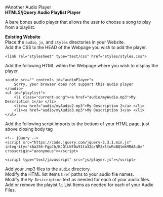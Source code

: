 #Another Audio Player  
**HTML5/jQuery Audio Playlist Player**

A bare bones audio player that allows the user to choose a song to play from a playlist.  

**Existing Website**  
Place the `audio`, `js`, and `styles` directories in your Website.  
Add the CSS to the HEAD of the Webpage you wish to add the player.

`<link rel="stylesheet" type="text/css" href="styles/styles.css">`  

Add the following HTML within the Webpage where you wish to display the player.  
```
<audio src="" controls id="audioPlayer">  
    Sorry, your browser does not support this audio player  
</audio>  
<ul id="playlist"> 
    <li class="current-song"><a href="audio/myAudio.mp3">My Description 1</a> </li>  
    <li><a href="audio/myAudio2.mp3">My Description 2</a> </li>  
    <li><a href="audio/myAudio3.mp3">My Description 3</a> </li>  
</ul>
```  
Add the following script imports to the bottom of your HTML page, just above closing body tag
```
<!-- jQuery -->
<script src="https://code.jquery.com/jquery-3.3.1.min.js" integrity="sha256-FgpCb/KJQlLNfOu91ta32o/NMZxltwRo8QtmkMRdAu8=" crossorigin="anonymous"></script>

<script type="text/javascript" src="js/player.js"></script>
```  
Add your .mp3 files to the `audio` directory.  
Modify the HTML list items `href` paths to your audio file names.  
Modify the `My Desicription` text as needed for each of your audio files.  
Add or remove the playist `li` List Items as needed for each of your Audio Files.  
